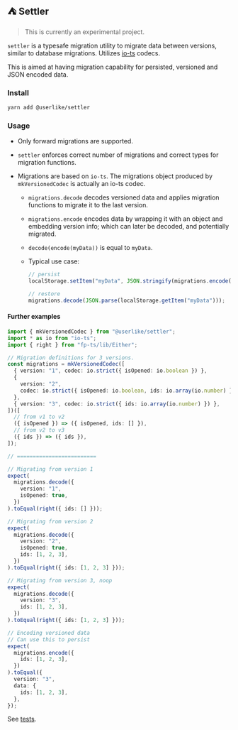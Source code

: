 ## ⛺ Settler

> This is currently an experimental project.

`settler` is a typesafe migration utility to migrate data between versions, similar to database migrations.
Utilizes [io-ts](https://github.com/gcanti/io-ts) codecs.

This is aimed at having migration capability for persisted, versioned and JSON encoded data.

### Install

```sh
yarn add @userlike/settler
```

### Usage

- Only forward migrations are supported.
- `settler` enforces correct number of migrations and correct types for migration functions.
- Migrations are based on `io-ts`. The migrations object produced by `mkVersionedCodec` is actually an io-ts codec.

  - `migrations.decode` decodes versioned data and applies migration functions to migrate it to the last version.
  - `migrations.encode` encodes data by wrapping it with an object and embedding version info; which can later be decoded, and potentially migrated.
  - `decode(encode(myData))` is equal to `myData`.
  - Typical use case:

    ```ts
    // persist
    localStorage.setItem("myData", JSON.stringify(migrations.encode(myData)));

    // restore
    migrations.decode(JSON.parse(localStorage.getItem("myData")));
    ```

#### Further examples

```ts
import { mkVersionedCodec } from "@userlike/settler";
import * as io from "io-ts";
import { right } from "fp-ts/lib/Either";

// Migration definitions for 3 versions.
const migrations = mkVersionedCodec([
  { version: "1", codec: io.strict({ isOpened: io.boolean }) },
  {
    version: "2",
    codec: io.strict({ isOpened: io.boolean, ids: io.array(io.number) }),
  },
  { version: "3", codec: io.strict({ ids: io.array(io.number) }) },
])([
  // from v1 to v2
  ({ isOpened }) => ({ isOpened, ids: [] }),
  // from v2 to v3
  ({ ids }) => ({ ids }),
]);

// =========================

// Migrating from version 1
expect(
  migrations.decode({
    version: "1",
    isOpened: true,
  })
).toEqual(right({ ids: [] }));

// Migrating from version 2
expect(
  migrations.decode({
    version: "2",
    isOpened: true,
    ids: [1, 2, 3],
  })
).toEqual(right({ ids: [1, 2, 3] }));

// Migrating from version 3, noop
expect(
  migrations.decode({
    version: "3",
    ids: [1, 2, 3],
  })
).toEqual(right({ ids: [1, 2, 3] }));

// Encoding versioned data
// Can use this to persist
expect(
  migrations.encode({
    ids: [1, 2, 3],
  })
).toEqual({
  version: "3",
  data: {
    ids: [1, 2, 3],
  },
});
```

See [tests](./settler/src/index.test.ts).
